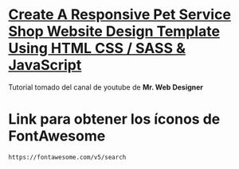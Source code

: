# [Create A Responsive Pet Service Shop Website Design Template Using HTML CSS / SASS & JavaScript](https://www.youtube.com/watch?v=am_wkEACtvA)
Tutorial tomado del canal de youtube de **Mr. Web Designer**

# Link para obtener los íconos de FontAwesome
```
https://fontawesome.com/v5/search
```